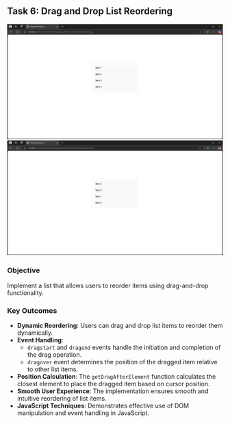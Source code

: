 ## Task 6: Drag and Drop List Reordering

![Drag and Drop Example](image.png)  
![Drag and Drop Example 2](image-1.png)  

### Objective  
Implement a list that allows users to reorder items using drag-and-drop functionality.

### Key Outcomes  
- **Dynamic Reordering**: Users can drag and drop list items to reorder them dynamically.  
- **Event Handling**:  
    - `dragstart` and `dragend` events handle the initiation and completion of the drag operation.  
    - `dragover` event determines the position of the dragged item relative to other list items.  
- **Position Calculation**: The `getDragAfterElement` function calculates the closest element to place the dragged item based on cursor position.  
- **Smooth User Experience**: The implementation ensures smooth and intuitive reordering of list items.  
- **JavaScript Techniques**: Demonstrates effective use of DOM manipulation and event handling in JavaScript.  
